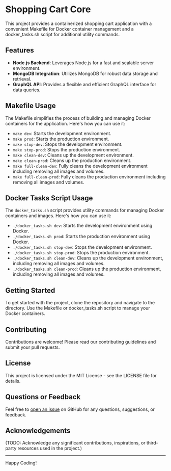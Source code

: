 # Shopping Cart Core

This project provides a containerized shopping cart application with a convenient Makefile for Docker container management and a docker_tasks.sh script for additional utility commands.

## Features

- **Node.js Backend**: Leverages Node.js for a fast and scalable server environment.
- **MongoDB Integration**: Utilizes MongoDB for robust data storage and retrieval.
- **GraphQL API**: Provides a flexible and efficient GraphQL interface for data queries.

## Makefile Usage

The Makefile simplifies the process of building and managing Docker containers for the application. Here's how you can use it:

- `make dev`: Starts the development environment.
- `make prod`: Starts the production environment.
- `make stop-dev`: Stops the development environment.
- `make stop-prod`: Stops the production environment.
- `make clean-dev`: Cleans up the development environment.
- `make clean-prod`: Cleans up the production environment.
- `make full-clean-dev`: Fully cleans the development environment including removing all images and volumes.
- `make full-clean-prod`: Fully cleans the production environment including removing all images and volumes.

## Docker Tasks Script Usage

The `docker_tasks.sh` script provides utility commands for managing Docker containers and images. Here's how you can use it:

- `./docker_tasks.sh dev`: Starts the development environment using Docker.
- `./docker_tasks.sh prod`: Starts the production environment using Docker.
- `./docker_tasks.sh stop-dev`: Stops the development environment.
- `./docker_tasks.sh stop-prod`: Stops the production environment.
- `./docker_tasks.sh clean-dev`: Cleans up the development environment, including removing all images and volumes.
- `./docker_tasks.sh clean-prod`: Cleans up the production environment, including removing all images and volumes.

## Getting Started

To get started with the project, clone the repository and navigate to the directory. Use the Makefile or docker_tasks.sh script to manage your Docker containers.

## Contributing

Contributions are welcome! Please read our contributing guidelines and submit your pull requests.

## License

This project is licensed under the MIT License - see the LICENSE file for details.

## Questions or Feedback

Feel free to [open an issue](https://github.com/ruzdi/shopping-cart-core/issues/new) on GitHub for any questions, suggestions, or feedback.

## Acknowledgements

(TODO: Acknowledge any significant contributions, inspirations, or third-party resources used in the project.)

---

Happy Coding!
